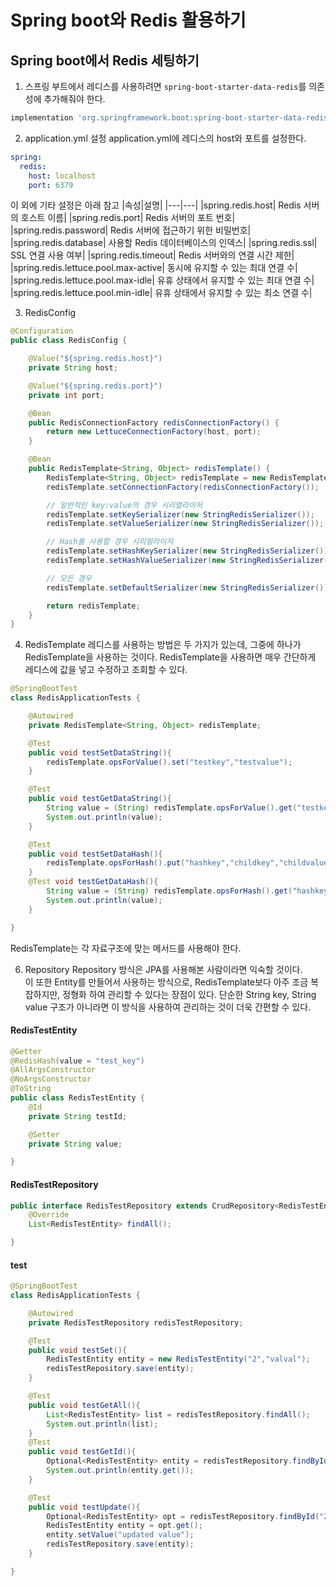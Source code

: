 # Spring boot와 Redis 활용하기

## Spring boot에서 Redis 세팅하기
1. 스프링 부트에서 레디스를 사용하려면 `spring-boot-starter-data-redis`를 의존성에 추가해줘야 한다.
```gradle
implementation 'org.springframework.boot:spring-boot-starter-data-redis'
```

2. application.yml 설정
application.yml에 레디스의 host와 포트를 설정한다.
```yml
spring:
  redis:
    host: localhost
    port: 6379
```
이 외에 기타 설정은 아래 참고
|속성|설명|
|---|---|
|spring.redis.host|	Redis 서버의 호스트 이름|
|spring.redis.port|	Redis 서버의 포트 번호|
|spring.redis.password|	Redis 서버에 접근하기 위한 비밀번호|
|spring.redis.database|	사용할 Redis 데이터베이스의 인덱스|
|spring.redis.ssl|	SSL 연결 사용 여부|
|spring.redis.timeout|	Redis 서버와의 연결 시간 제한|
|spring.redis.lettuce.pool.max-active|	동시에 유지할 수 있는 최대 연결 수|
|spring.redis.lettuce.pool.max-idle|	유휴 상태에서 유지할 수 있는 최대 연결 수|
|spring.redis.lettuce.pool.min-idle|	유휴 상태에서 유지할 수 있는 최소 연결 수|

3. RedisConfig
```java
@Configuration
public class RedisConfig {

    @Value("${spring.redis.host}")
    private String host;

    @Value("${spring.redis.port}")
    private int port;

    @Bean
    public RedisConnectionFactory redisConnectionFactory() {
        return new LettuceConnectionFactory(host, port);
    }

    @Bean
    public RedisTemplate<String, Object> redisTemplate() {
        RedisTemplate<String, Object> redisTemplate = new RedisTemplate<>();
        redisTemplate.setConnectionFactory(redisConnectionFactory());

        // 일반적인 key:value의 경우 시리얼라이저
        redisTemplate.setKeySerializer(new StringRedisSerializer());
        redisTemplate.setValueSerializer(new StringRedisSerializer());

        // Hash를 사용할 경우 시리얼라이저
        redisTemplate.setHashKeySerializer(new StringRedisSerializer());
        redisTemplate.setHashValueSerializer(new StringRedisSerializer());

        // 모든 경우
        redisTemplate.setDefaultSerializer(new StringRedisSerializer());

        return redisTemplate;
    }
}
```

4. RedisTemplate
레디스를 사용하는 방법은 두 가지가 있는데, 그중에 하나가 RedisTemplate을 사용하는 것이다.
RedisTemplate을 사용하면 매우 간단하게 레디스에 값을 넣고 수정하고 조회할 수 있다.
```java
@SpringBootTest
class RedisApplicationTests {

	@Autowired
	private RedisTemplate<String, Object> redisTemplate;

	@Test
	public void testSetDataString(){
		redisTemplate.opsForValue().set("testkey","testvalue");
	}

	@Test
	public void testGetDataString(){
		String value = (String) redisTemplate.opsForValue().get("testkey");
		System.out.println(value);
	}

	@Test
	public void testSetDataHash(){
		redisTemplate.opsForHash().put("hashkey","childkey","childvalue");
	}
	@Test void testGetDataHash(){
		String value = (String) redisTemplate.opsForHash().get("hashkey","childkey");
		System.out.println(value);
	}

}
```
RedisTemplate는 각 자료구조에 맞는 메서드를 사용해야 한다.

6. Repository
Repository 방식은 JPA를 사용해본 사람이라면 익숙할 것이다.  
이 또한 Entity를 만들어서 사용하는 방식으로, RedisTemplate보다 아주 조금 복잡하지만, 정형화 하여 관리할 수 있다는 장점이 있다.
단순한 String key, String value 구조가 아니라면 이 방식을 사용하여 관리하는 것이 더욱 간편할 수 있다.

#### RedisTestEntity
```java
@Getter
@RedisHash(value = "test_key")
@AllArgsConstructor
@NoArgsConstructor
@ToString
public class RedisTestEntity {
    @Id
    private String testId;

    @Setter
    private String value;

}
```

#### RedisTestRepository
```java
public interface RedisTestRepository extends CrudRepository<RedisTestEntity, String> {
    @Override
    List<RedisTestEntity> findAll();

}
```

#### test
```java
@SpringBootTest
class RedisApplicationTests {

	@Autowired
	private RedisTestRepository redisTestRepository;

	@Test
	public void testSet(){
		RedisTestEntity entity = new RedisTestEntity("2","valval");
		redisTestRepository.save(entity);
	}

	@Test
	public void testGetAll(){
		List<RedisTestEntity> list = redisTestRepository.findAll();
		System.out.println(list);
	}
	@Test
	public void testGetId(){
		Optional<RedisTestEntity> entity = redisTestRepository.findById("2");
		System.out.println(entity.get());
	}

	@Test
	public void testUpdate(){
		Optional<RedisTestEntity> opt = redisTestRepository.findById("2");
		RedisTestEntity entity = opt.get();
		entity.setValue("updated value");
		redisTestRepository.save(entity);
	}

}
```
